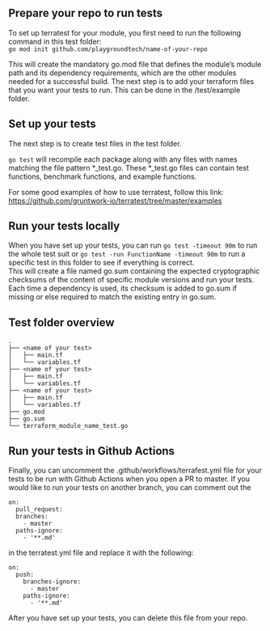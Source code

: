 ## Prepare your repo to run tests

To set up terratest for your module, you first need to run the following command in this test folder:  
`go mod init github.com/playgroundtech/name-of-your-repo`

This will create the mandatory go.mod file that defines the module’s module path and its dependency requirements, which are the other modules needed for a successful build.
The next step is to add your terraform files that you want your tests to run. This can be done in the /test/example folder.

## Set up your tests
The next step is to create test files in the test folder.  

`go test` will recompile each package along with any files with names matching the file pattern *_test.go. These *_test.go files can contain test functions, benchmark functions, and example functions. 

For some good examples of how to use terratest, follow this link: 
https://github.com/gruntwork-io/terratest/tree/master/examples

## Run your tests locally
When you have set up your tests, you can run `go test -timeout 90m` to run the whole test suit or `go test -run FunctionName -timeout 90m` to run a specific test in this folder to see if everything is correct.  
This will create a file named go.sum containing the expected cryptographic checksums of the content of specific module versions and run your tests.  
Each time a dependency is used, its checksum is added to go.sum if missing or else required to match the existing entry in go.sum.  

## Test folder overview
```
.
├── <name of your test>
│   ├── main.tf 
│   └── variables.tf
├── <name of your test>
│   ├── main.tf 
│   └── variables.tf
├── <name of your test>
│   ├── main.tf 
│   └── variables.tf
├── go.mod
├── go.sum
└── terraform_module_name_test.go
```

## Run your tests in Github Actions
Finally, you can uncomment the .github/workflows/terrafest.yml file for your tests to be run with Github Actions when you open a PR to master. If you would like to run your tests on another branch, you can comment out the 
```
on:
  pull_request:
  branches:
    - master
  paths-ignore:
    - '**.md'
```

in the terratest.yml file and replace it with the following: 

```
on:
  push:
    branches-ignore:
      - master
    paths-ignore:
      - '**.md'
```

After you have set up your tests, you can delete this file from your repo. 